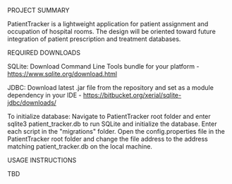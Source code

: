 PROJECT SUMMARY

PatientTracker is a lightweight application for patient assignment and occupation of hospital rooms.  The design will be oriented toward future integration of patient prescription and treatment databases.


REQUIRED DOWNLOADS

SQLite: Download Command Line Tools bundle for your platform - https://www.sqlite.org/download.html

JDBC: Download latest .jar file from the repository and set as a module dependency in your IDE - https://bitbucket.org/xerial/sqlite-jdbc/downloads/

To initialize database: Navigate to PatientTracker root folder and enter sqlite3 patient_tracker.db to run SQLite and initialize the database. Enter each script in the "migrations" folder. Open the config.properties file in the PatientTracker root folder and change the file address to the address matching patient_tracker.db on the local machine.


USAGE INSTRUCTIONS

TBD
